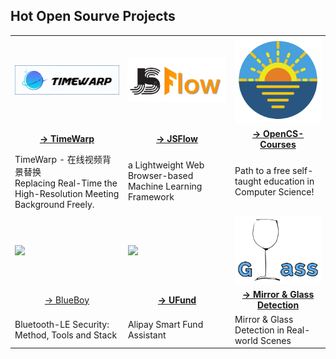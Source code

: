## Hot Open Sourve Projects

<table>
  <tr>
    <td>
      <a href="https://github.com/Charmve/TimeWarp"><img src="https://github.com/Charmve/TimeWarp/raw/main/img/photo/logo_H.png" width="330"></a>
    </td>
    <td>
      <a href="https://github.com/Charmve/JSFlow"><img src="https://github.com/Charmve/jsFlow/raw/main/img/JSFlow.jpg" width="330"></a>
    </td>
    <td>
      <a href="https://github.com/Charmve/OpenCS-Courses"><img src="https://github.com/Charmve/OpenCS-Courses/raw/main/extras/Logo.png" width="330"></a>
    </td>
  </tr>
  <tr>
    <td style="text-align: center">
      <a href="https://github.com/Charmve/TimeWarp"><b>-> TimeWarp</b></a>
    </td>
    <td style="text-align: center">
      <a href="https://github.com/Charmve/JSFlow"><b>-> JSFlow</b></a>
    </td>
    <td style="text-align: center">
      <a href="https://github.com/Charmve/OpenCS-Courses"><b>-> OpenCS-Courses</b></a>
    </td>
  </tr>
  <tr>
    <td>
      TimeWarp - 在线视频背景替换<br>
      Replacing Real-Time the High-Resolution Meeting Background Freely.
    </td>
    <td>
      a Lightweight Web Browser-based Machine Learning Framework
    </td>
    <td>
      Path to a free self-taught education in Computer Science!
    </td>
  </tr>
  <tr>
    <td>
    </td>
    <td>
    </td>
    <td>
    </td>
  </tr>
  <tr>
    <td>
      <a href="https://github.com/Charmve/BLE-Security-Attack-Defence"><img src="https://github.com/Charmve/BLE-Security-Attack-Defence/raw/master/image/BlueBoy.png" width="330"></a>
    </td>
    <td>
      <a href="https://github.com/UFund-Me/UFund"><img src="https://ufund-me.github.io/img/logo-with-font.png" width="330"></a>
    </td>
    <td>
      <a href="https://github.com/Charmve/Mirror-Glass-Detection"><img src="https://github.com/Charmve/Mirror-Glass-Detection/raw/master/logo-GlassDetec.png" width="330"></a>
    </td>
  </tr>
  <tr>
    <td style="text-align: center">
      <a href="https://github.com/Charmve/BLE-Security-Attack-Defence"<b>-> BlueBoy</b></a>
    </td>
    <td style="text-align: center">
      <a href="https://github.com/Charmve/UFund"><b>-> UFund</b></a>
    </td>
    <td style="text-align: center">
      <a href="https://github.com/Charmve/Mirror-Glass-Detection"><b>-> Mirror & Glass Detection</b></a>
    </td>
  </tr>
  <tr>
    <td>
      Bluetooth-LE Security: Method, Tools and Stack
    </td>
    <td>
      Alipay Smart Fund Assistant
    </td>
    <td>
      Mirror & Glass Detection in Real-world Scenes
    </td>
  </tr>
</table>

